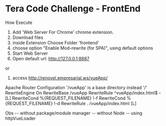 # Tera Code Challenge - FrontEnd

How Execute
  1. Add 'Web Server For Chrome' chrome extension.
  2. Download files
  3. inside Extension Choose Folder 'frontend'
  4. choose option "Enable Mod-rewrite (for SPA)", using default options
  5. Start Web Server
  6. Open default url: http://127.0.0.1:8887
  
  or 
  
  1. access http://renovel.empresarial.ws/vueApp/
 
Apache Router Configuration
	'/vueApp' is a base directory instead '/'
	<IfModule mod_rewrite.c>
	  RewriteEngine On
	  RewriteBase /vueApp
	  RewriteRule ^vueApp/index\.html$ - [L]
	  RewriteCond %{REQUEST_FILENAME} !-f
	  RewriteCond %{REQUEST_FILENAME} !-d
	  RewriteRule . /vueApp/index.html [L]
	</IfModule>
	
Obs
  -- without package/module manager
  -- without Node
  -- using httpVueLoader
